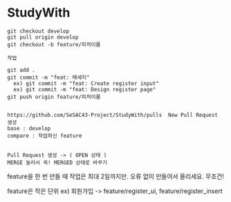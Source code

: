 # StudyWith

```
git checkout develop
git pull origin develop
git checkout -b feature/피처이름

작업

git add .
git commit -m "feat: 메세지"
  ex) git commit -m "feat: Create register input"
  ex) git commit -m "feat: Design register page"
git push origin feature/피처이름


https://github.com/SeSAC43-Project/StudyWith/pulls  New Pull Request 생성
base : develop
compare : 작업하신 feature


Pull Request 생성 -> ( OPEN 상태 )
MERGE 눌러서 꼭! MERGED 상태로 바꾸기
```


feature을 한 번 만들 때 작업은 최대 2일까지만.
오류 없이 만들어서 올리세요. 무조건!


feature은 작은 단위
  ex) 회원가입 -> feature/register_ui, feature/register_insert
  
